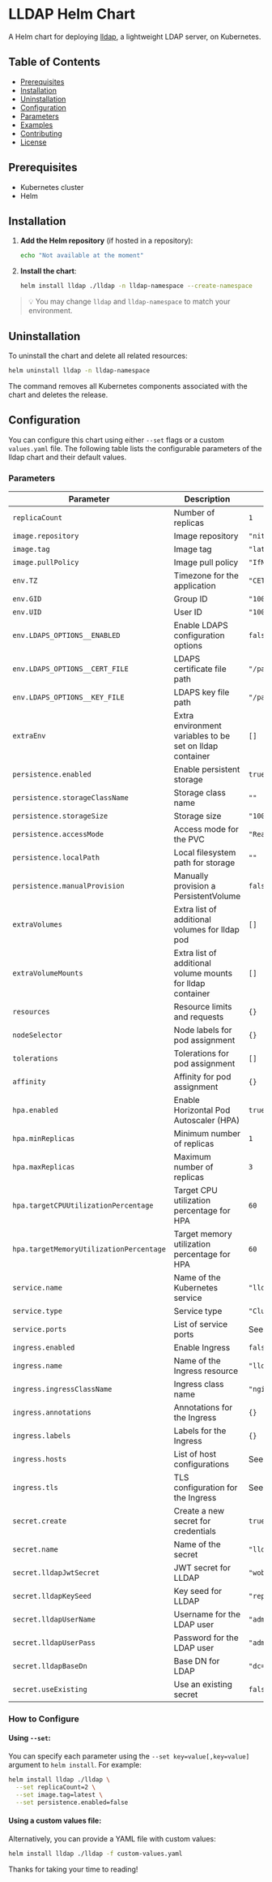 # LLDAP Helm Chart

A Helm chart for deploying [lldap](https://github.com/nitnelave/lldap), a lightweight LDAP server, on Kubernetes.

## Table of Contents

- [Prerequisites](#prerequisites)
- [Installation](#installation)
- [Uninstallation](#uninstallation)
- [Configuration](#configuration)
- [Parameters](#parameters)
- [Examples](#examples)
- [Contributing](#contributing)
- [License](#license)

## Prerequisites

- Kubernetes cluster
- Helm

## Installation

1. **Add the Helm repository** (if hosted in a repository):

   ```bash
   echo "Not available at the moment"
   ```

2. **Install the chart**:

   ```bash
   helm install lldap ./lldap -n lldap-namespace --create-namespace
   ```

> 💡 You may change `lldap` and `lldap-namespace` to match your environment.

## Uninstallation

To uninstall the chart and delete all related resources:

```bash
helm uninstall lldap -n lldap-namespace
```

The command removes all Kubernetes components associated with the chart and deletes the release.

## Configuration

You can configure this chart using either `--set` flags or a custom `values.yaml` file.
The following table lists the configurable parameters of the lldap chart and their default values.

### Parameters

| Parameter                               | Description                                                | Default Value                                    |
| --------------------------------------- | ---------------------------------------------------------- | ------------------------------------------------ |
| `replicaCount`                          | Number of replicas                                         | `1`                                              |
| `image.repository`                      | Image repository                                           | `"nitnelave/lldap"`                              |
| `image.tag`                             | Image tag                                                  | `"latest"`                                       |
| `image.pullPolicy`                      | Image pull policy                                          | `"IfNotPresent"`                                 |
| `env.TZ`                                | Timezone for the application                               | `"CET"`                                          |
| `env.GID`                               | Group ID                                                   | `"1001"`                                         |
| `env.UID`                               | User ID                                                    | `"1001"`                                         |
| `env.LDAPS_OPTIONS__ENABLED`            | Enable LDAPS configuration options                         | `false`                                          |
| `env.LDAPS_OPTIONS__CERT_FILE`          | LDAPS certificate file path                                | `"/path/to/certfile.crt"`                        |
| `env.LDAPS_OPTIONS__KEY_FILE`           | LDAPS key file path                                        | `"/path/to/keyfile.key"`                         |
| `extraEnv`                              | Extra environment variables to be set on lldap container   | `[]`                                             |
| `persistence.enabled`                   | Enable persistent storage                                  | `true`                                           |
| `persistence.storageClassName`          | Storage class name                                         | `""`                                             |
| `persistence.storageSize`               | Storage size                                               | `"100Mi"`                                        |
| `persistence.accessMode`                | Access mode for the PVC                                    | `"ReadWriteOnce"`                                |
| `persistence.localPath`                 | Local filesystem path for storage                          | `""`                                             |
| `persistence.manualProvision`           | Manually provision a PersistentVolume                      | `false`                                          |
| `extraVolumes`                          | Extra list of additional volumes for lldap pod             | `[]`                                             |
| `extraVolumeMounts`                     | Extra list of additional volume mounts for lldap container | `[]`                                             |
| `resources`                             | Resource limits and requests                               | `{}`                                             |
| `nodeSelector`                          | Node labels for pod assignment                             | `{}`                                             |
| `tolerations`                           | Tolerations for pod assignment                             | `[]`                                             |
| `affinity`                              | Affinity for pod assignment                                | `{}`                                             |
| `hpa.enabled`                           | Enable Horizontal Pod Autoscaler (HPA)                     | `true`                                           |
| `hpa.minReplicas`                       | Minimum number of replicas                                 | `1`                                              |
| `hpa.maxReplicas`                       | Maximum number of replicas                                 | `3`                                              |
| `hpa.targetCPUUtilizationPercentage`    | Target CPU utilization percentage for HPA                  | `60`                                             |
| `hpa.targetMemoryUtilizationPercentage` | Target memory utilization percentage for HPA               | `60`                                             |
| `service.name`                          | Name of the Kubernetes service                             | `"lldap-service"`                                |
| `service.type`                          | Service type                                               | `"ClusterIP"`                                    |
| `service.ports`                         | List of service ports                                      | See `values.yaml`                                |
| `ingress.enabled`                       | Enable Ingress                                             | `false`                                          |
| `ingress.name`                          | Name of the Ingress resource                               | `"lldap-web-ingress"`                            |
| `ingress.ingressClassName`              | Ingress class name                                         | `"nginx"`                                        |
| `ingress.annotations`                   | Annotations for the Ingress                                | `{}`                                             |
| `ingress.labels`                        | Labels for the Ingress                                     | `{}`                                             |
| `ingress.hosts`                         | List of host configurations                                | See `values.yaml`                                |
| `ingress.tls`                           | TLS configuration for the Ingress                          | See `values.yaml`                                |
| `secret.create`                         | Create a new secret for credentials                        | `true`                                           |
| `secret.name`                           | Name of the secret                                         | `"lldap-credentials"`                            |
| `secret.lldapJwtSecret`                 | JWT secret for LLDAP                                       | `"wobY6RK/Dc0vL21zFiIZs9iyVy0NQ3ldijYPQ4HLWTc="` |
| `secret.lldapKeySeed`                 | Key seed for LLDAP                                           | `"replace-me"`                                   |
| `secret.lldapUserName`                  | Username for the LDAP user                                 | `"admin"`                                        |
| `secret.lldapUserPass`                  | Password for the LDAP user                                 | `"administrator123456"`                          |
| `secret.lldapBaseDn`                    | Base DN for LDAP                                           | `"dc=homelab,dc=es"`                             |
| `secret.useExisting`                    | Use an existing secret                                     | `false`                                          |

### How to Configure

#### Using `--set`:
You can specify each parameter using the `--set key=value[,key=value]` argument to `helm install`. For example:

```bash
helm install lldap ./lldap \
  --set replicaCount=2 \
  --set image.tag=latest \
  --set persistence.enabled=false
```

#### Using a custom values file:
Alternatively, you can provide a YAML file with custom values:

```bash
helm install lldap ./lldap -f custom-values.yaml
```

Thanks for taking your time to reading!
